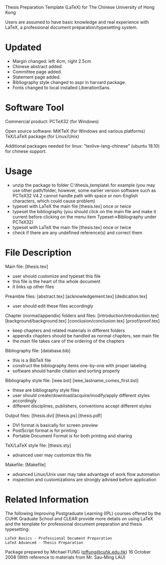 Thesis Preparation Template (LaTeX)
	for The Chinese University of Hong Kong

Users are assumed to have basic knowledge and real experience with LaTeX,
a professional document preparation/typesetting system.


Updated
===========
- Margin changed: left 4cm, right 2.5cm
- Chinese abstract added.
- Committee page added.
- Statement page added.
- Bibliography style changed to aspr in harvard package.
- Fonts changed to local installed LiberationSans.

Software Tool
=============

Commercial product:
	PCTeX32 (for Windows)

Open source software:
	MiKTeX (for Windows and various platforms)
	TeX/LaTeX package (for Linux/Unix)

Additional packages needed for linux:
    "texlive-lang-chinese" (ubuntu 18.10) for chinese support.


Usage
=====

- unzip the package to folder C:\thesis_template\ for example
  (you may use other path/folder, however, some earlier version software
   such as PCTeX32 V4.2 cannot handle path with space or non-English
   characters, which could cause problem)
- typeset with LaTeX the main file [thesis.tex] once or twice
- typeset the bibliography
  (you should click on the main file and make it current before
   clicking on the menu item Typeset->Bibliography under PCTeX32)
- typeset with LaTeX the main file [thesis.tex] once or twice
- check if there are any undefined reference(s) and correct them



File Description
================

Main file:
	[thesis.tex]
- user should customize and typeset this file
- this file is the heart of the whole document
- it links up other files

Preamble files:
	[abstract.tex]
	[acknowledgement.tex]
	[dedication.tex]
- user should edit these files accordingly

Chapter (normal/appendix) folders and files:
	[introduction/introduction.tex]
	[background/background.tex]
	[conclusion/conclusion.tex]
	[proof/proof.tex]
- keep chapters and related materials in different folders
- appendix chapters should be handled as normal chapters, see main file
- the main file takes care of the ordering of the chapters

Bibliography file:
	[database.bib]
- this is a BibTeX file
- construct the bibliography items one-by-one with proper labeling
- software should handle citation and sorting properly

Bibliography style file:
	[ieee.bst]
	[ieee_lastname_comes_first.bst]
- these are bibliography style files
- user should create/download/acquire/modify/apply different styles accordingly
- different disciplines, publishers, conventions accept different styles

Output files:
	[thesis.dvi]
	[thesis.ps]
	[thesis.pdf]
- DVI format is basically for screen preview
- PostScript format is for printing
- Portable Document Format is for both printing and sharing



TeX/LaTeX style file:
	[thesis.sty]
- advanced user may customize this file

Makefile:
	[Makefile]
- advanced Linux/Unix user may take advantage of work flow automation
- inspection and customizations are strongly advised before application



Related Information
===================

The following Improving Postgraduate Learning (IPL) courses offered by the CUHK
Graduate School and CLEAR provide more details on using LaTeX and the template
for professional document preparation and thesis typesetting:

	LaTeX Basics - Professional Document Preparation
	LaTeX Advanced - Thesis Preparation



Package prepared by
Michael FUNG (pffung@cuhk.edu.hk)
16 October 2008
(With reference to materials from Mr. Sau-Ming LAU)

